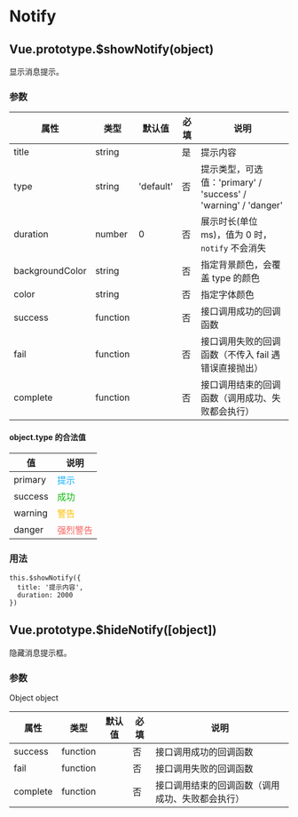 # Notify

## <a name="showNotify">Vue.prototype.\$showNotify(object)</a>

显示消息提示。

### 参数

| 属性            | 类型     | 默认值    | 必填 | 说明                                                           |
| --------------- | -------- | --------- | ---- | -------------------------------------------------------------- |
| title           | string   |           | 是   | 提示内容                                                       |
| type            | string   | 'default' | 否   | 提示类型，可选值：'primary' / 'success' / 'warning' / 'danger' |
| duration        | number   | 0         | 否   | 展示时长(单位 ms)，值为 0 时，`notify` 不会消失                |
| backgroundColor | string   |           | 否   | 指定背景颜色，会覆盖 type 的颜色                               |
| color           | string   |           | 否   | 指定字体颜色                                                   |
| success         | function |           | 否   | 接口调用成功的回调函数                                         |
| fail            | function |           | 否   | 接口调用失败的回调函数（不传入 fail 遇错误直接抛出）           |
| complete        | function |           | 否   | 接口调用结束的回调函数（调用成功、失败都会执行）               |

#### object.type 的合法值

| 值      | 说明                                |
| ------- | ----------------------------------- |
| primary | <font color=#10aeff>提示</font>     |
| success | <font color=#09bb07>成功</font>     |
| warning | <font color=#ffbe00>警告</font>     |
| danger  | <font color=#f76260>强烈警告</font> |

### 用法

```
this.$showNotify({
  title: '提示内容',
  duration: 2000
})
```

## <a name="hideNotify">Vue.prototype.\$hideNotify([object])</a>

隐藏消息提示框。

### 参数

Object object

| 属性     | 类型     | 默认值 | 必填 | 说明                                             |
| -------- | -------- | ------ | ---- | ------------------------------------------------ |
| success  | function |        | 否   | 接口调用成功的回调函数                           |
| fail     | function |        | 否   | 接口调用失败的回调函数                           |
| complete | function |        | 否   | 接口调用结束的回调函数（调用成功、失败都会执行） |
